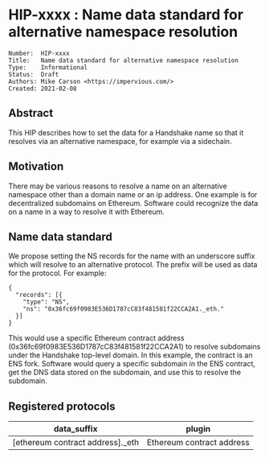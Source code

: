 # HIP-xxxx : Name data standard for alternative namespace resolution

```
Number:  HIP-xxxx
Title:   Name data standard for alternative namespace resolution
Type:    Informational
Status:  Draft
Authors: Mike Carson <https://impervious.com/>
Created: 2021-02-08
```

## Abstract

This HIP describes how to set the data for a Handshake name so that it resolves via an alternative namespace, for example via a sidechain.

## Motivation

There may be various reasons to resolve a name on an alternative namespace other than a domain name or an ip address.  One example is for decentralized subdomains on Ethereum.  Software could recognize the data on a name in a way to resolve it with Ethereum.

## Name data standard

We propose setting the NS records for the name with an underscore suffix which will resolve to an alternative protocol.  The prefix will be used as data for the protocol. For example:

```
{
  "records": [{
    "type": "NS",
    "ns": "0x36fc69f0983E536D1787cC83f481581f22CCA2A1._eth."
  }]
}
```

This would use a specific Ethereum contract address (0x36fc69f0983E536D1787cC83f481581f22CCA2A1) to resolve subdomains under the Handshake top-level domain.  In this example, the contract is an ENS fork.  Software would query a specific subdomain in the ENS contract, get the DNS data stored on the subdomain, and use this to resolve the subdomain.

## Registered protocols

data_suffix | plugin
--------------------------------|-----------------------------------
[ethereum contract address]._eth| Ethereum contract address


